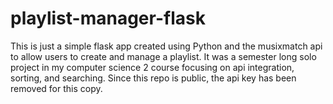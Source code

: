 ﻿# playlist-manager-flask

This is just a simple flask app created using Python and the musixmatch api to allow users to create and manage a playlist. It was a semester long solo project in my computer science 2 course focusing on api integration, sorting, and searching. Since this repo is public, the api key has been removed for this copy.
